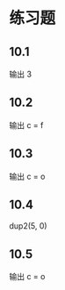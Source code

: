 # 练习题

## 10.1

输出 3



## 10.2

输出 c = f



## 10.3

输出 c = o



## 10.4

dup2(5, 0)



## 10.5

输出 c = o
